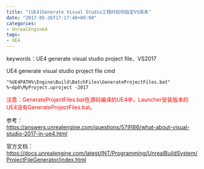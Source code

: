 ```yaml
---
title: "[UE4]Generate Visual Studio工程时如何指定VS版本"
date: "2017-05-26T17:17:40+08:00"
categories:
- UnrealEngine4
tags:
- UE4
---
```


keywords：UE4 generate visual studio project file、VS2017

UE4 generate visual studio project file cmd

    "%UE4PATH%\Engine\Build\BatchFiles\GenerateProjectFiles.bat" %~dp0\MyProject.uproject -2017

<font color=red>注意：GenerateProjectFiles.bat在源码编译的UE4中，Launcher安装版本的UE4没有GenerateProjectFiles.bat。</font>
    
参考：  
https://answers.unrealengine.com/questions/579186/what-about-visual-studio-2017-in-ue4.html

官方文档：  
https://docs.unrealengine.com/latest/INT/Programming/UnrealBuildSystem/ProjectFileGenerator/index.html